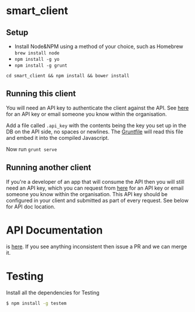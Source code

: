 smart_client
==============

Setup
-----

* Install Node&NPM using a method of your choice, such as Homebrew ```brew install node```
* ```npm install -g yo```
* ```npm install -g grunt```

```cd smart_client && npm install && bower install```

Running this client
------------------

You will need an API key to authenticate the client against the API. See [here](http://www.theproduct.works/contact-us) for an API key or email someone you know within the organisation.

Add a file called ```.api_key``` with the contents being the key you set up in the DB on the API side, no spaces or newlines. The [Gruntfile](https://github.com/TheProductWorks/smart_client/blob/master/Gruntfile.js#L246) will read this file and embed it into the compiled Javascript.

Now run ```grunt serve```

Running another client
---------------------

If you're a developer of an app that will consume the API then you will still need an API key, which you can request from [here](http://www.theproduct.works/contact-us) for an API key or email someone you know within the organisation. This API key should be configured in your client and submitted as part of every request. See below for API doc location.

API Documentation
=================

is [here](https://github.com/TheProductWorks/smart_client/blob/master/doc/api.md). If you see anything inconsistent then issue a PR and we can merge it.

Testing
=======

Install all the dependencies for Testing

```bash
$ npm install -g testem
```
